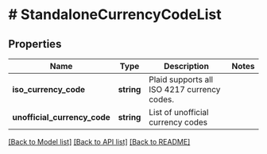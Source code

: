 # # StandaloneCurrencyCodeList

## Properties

Name | Type | Description | Notes
------------ | ------------- | ------------- | -------------
**iso_currency_code** | **string** | Plaid supports all ISO 4217 currency codes. |
**unofficial_currency_code** | **string** | List of unofficial currency codes |

[[Back to Model list]](../../README.md#models) [[Back to API list]](../../README.md#endpoints) [[Back to README]](../../README.md)
